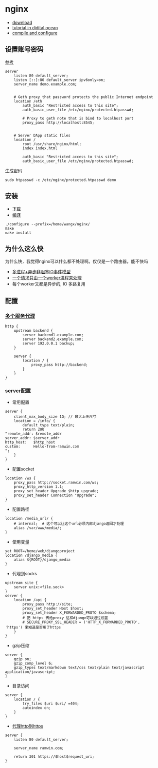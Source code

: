 # nginx

* [download](http://nginx.org/)
* [tutorial in didital ocean](https://www.digitalocean.com/community/tutorials/how-to-install-nginx-on-ubuntu-18-04)
* [compile and configure](http://nginx.org/en/docs/configure.html)

## 设置账号密码
[参考](https://medium.com/@terawattled/protecting-ethereum-json-rpc-api-with-password-887f3591d221)

```
server
    listen 80 default_server;
    listen [::]:80 default_server ipv6only=on;
    server_name demo.example.com;


    # Geth proxy that password protects the public Internet endpoint
    location /eth
        auth_basic "Restricted access to this site";
        auth_basic_user_file /etc/nginx/protected.htpasswd;

        # Proxy to geth note that is bind to localhost port
        proxy_pass http://localhost:8545;


    # Server DApp static files
    location /
        root /usr/share/nginx/html;
        index index.html

        auth_basic "Restricted access to this site";
        auth_basic_user_file /etc/nginx/protected.htpasswd;
```

生成密码

```
sudo htpasswd -c /etc/nginx/protected.htpasswd demo
```

## 安装
* [下载](http://nginx.org/)
* [编译](http://nginx.org/en/docs/configure.html)
```
./configure --prefix=/home/wangx/nginx/
make
make install
```

## 为什么这么快
为什么快，我觉得nginx可以什么都不处理啊。仅仅是一个路由器，能不快吗
* [多进程+异步非阻塞IO事件模型](https://www.jianshu.com/p/6215e5d24553)
* [一个请求只由一个worker进程来处理](https://zhuanlan.zhihu.com/p/108031600)
* 每个worker又都是异步的, IO 多路复用

## 配置
### [多个服务代理](https://docs.nginx.com/nginx/admin-guide/load-balancer/http-load-balancer/#choosing-a-load-balancing-method)
```
http {
    upstream backend {
        server backend1.example.com;
        server backend2.example.com;
        server 192.0.0.1 backup;
    }

    server {
        location / {
            proxy_pass http://backend;
        }
    }
}
```
### server配置
* 常用配置
```
server {
    client_max_body_size 1G; // 最大上传尺寸
    location = /info/ {
        default_type text/plain;
        return 200
"remote_addr: $remote_addr
server_addr: $server_addr
http_host:   $http_host
custom:      Hello-from-ramwin.com
";
    }
}
```

* 配置socket
```
location /ws {
    proxy_pass http://socket.ramwin.com/ws;
    proxy_http_version 1.1;
    proxy_set_header Upgrade $http_upgrade;
    proxy_set_header Connection "Upgrade";
}
```
* 配置路径
```
location /media_url/ {
    # internal;  # 这个可以让这个url必须内部django返回才处理
    alias /var/www/media/;
}
```
* 使用变量
```
set ROOT=/home/web/djangoproject
location /django_media {
    alias ${ROOT}/django_media
}
```
* 代理到socks
```
upstream site {
    server unix:<file.sock>
}
server {
    location /api {
        proxy_pass http://site;
        proxy_set_header Host $host;
        proxy_set_header X_FORWARDED_PROTO $schema;
        # 把 https 传给proxy 这样django可以通过设置
        # SECURE_PROXY_SSL_HEADER = ('HTTP_X_FORWARDED_PROTO', 'https') 来知道是否用了https
    }
}
```
* gzip压缩
```
server {
    gzip on;
    gzip_comp_level 6;
    gzip_types text/markdown text/css text/plain text/javascript application/javascript;
}
```
* 目录访问
```
server {
    location / {
        try_files $uri $uri/ =404;
        autoindex on;
    }
}
```

* [代理http到https](https://serversforhackers.com/c/redirect-http-to-https-nginx)
```
server {
    listen 80 default_server;

    server_name ramwin.com;

    return 301 https://$host$request_uri;
}
```
